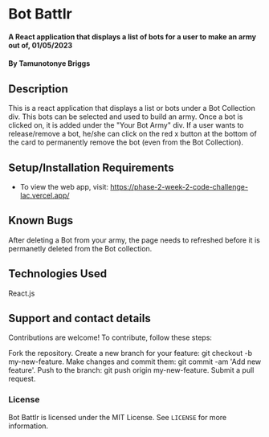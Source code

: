 # Bot Battlr
#### A React application that displays a list of bots for a user to make an army out of, 01/05/2023

#### By **Tamunotonye Briggs**

## Description
This is a react application that displays a list or bots under a Bot Collection div. This bots can be selected and used to build an army. Once a bot is clicked on, it is added under the "Your Bot Army" div. If a user wants to release/remove a bot, he/she can click on the red x button at the bottom of the card to permanently remove the bot (even from the Bot Collection). 

## Setup/Installation Requirements
* To view the web app, visit: https://phase-2-week-2-code-challenge-lac.vercel.app/

## Known Bugs
After deleting a Bot from your army, the page needs to refreshed before it is permanetly deleted from the Bot collection.

## Technologies Used
React.js

## Support and contact details
Contributions are welcome! To contribute, follow these steps:

Fork the repository.
Create a new branch for your feature: git checkout -b my-new-feature.
Make changes and commit them: git commit -am 'Add new feature'.
Push to the branch: git push origin my-new-feature.
Submit a pull request.

### License
Bot Battlr is licensed under the MIT License. See `LICENSE` for more information.
